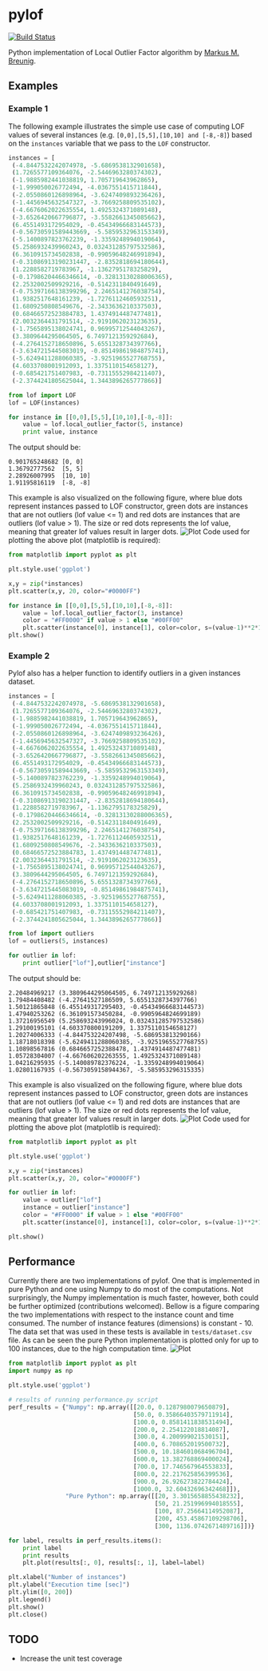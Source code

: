 pylof
=====
[![Build Status](https://travis-ci.org/damjankuznar/pylof.png?branch=master)](https://travis-ci.org/damjankuznar/pylof)

Python implementation of Local Outlier Factor algorithm by [Markus M. Breunig](http://www.dbs.ifi.lmu.de/Publikationen/Papers/LOF.pdf).

Examples
--------

### Example 1

The following example illustrates the simple use case of computing LOF values of several instances (e.g. `[0,0],[5,5],[10,10] and [-8,-8]`) based on the `instances` variable that we pass to the `LOF` constructor.
```python
instances = [
 (-4.8447532242074978, -5.6869538132901658),
 (1.7265577109364076, -2.5446963280374302),
 (-1.9885982441038819, 1.705719643962865),
 (-1.999050026772494, -4.0367551415711844),
 (-2.0550860126898964, -3.6247409893236426),
 (-1.4456945632547327, -3.7669258809535102),
 (-4.6676062022635554, 1.4925324371089148),
 (-3.6526420667796877, -3.5582661345085662),
 (6.4551493172954029, -0.45434966683144573),
 (-0.56730591589443669, -5.5859532963153349),
 (-5.1400897823762239, -1.3359248994019064),
 (5.2586932439960243, 0.032431285797532586),
 (6.3610915734502838, -0.99059648246991894),
 (-0.31086913190231447, -2.8352818694180644),
 (1.2288582719783967, -1.1362795178325829),
 (-0.17986204466346614, -0.32813130288006365),
 (2.2532002509929216, -0.5142311840491649),
 (-0.75397166138399296, 2.2465141276038754),
 (1.9382517648161239, -1.7276112460593251),
 (1.6809250808549676, -2.3433636210337503),
 (0.68466572523884783, 1.4374914487477481),
 (2.0032364431791514, -2.9191062023123635),
 (-1.7565895138024741, 0.96995712544043267),
 (3.3809644295064505, 6.7497121359292684),
 (-4.2764152718650896, 5.6551328734397766),
 (-3.6347215445083019, -0.85149861984875741),
 (-5.6249411288060385, -3.9251965527768755),
 (4.6033708001912093, 1.3375110154658127),
 (-0.685421751407983, -0.73115552984211407),
 (-2.3744241805625044, 1.3443896265777866)]

from lof import LOF
lof = LOF(instances)

for instance in [[0,0],[5,5],[10,10],[-8,-8]]:
    value = lof.local_outlier_factor(5, instance)
    print value, instance
```
The output should be:
```
0.901765248682 [0, 0]
1.36792777562  [5, 5]
2.28926007995  [10, 10]
1.91195816119  [-8, -8]
```
This example is also visualized on the following figure, where blue dots
represent instances passed to LOF constructor, green dots are instances that
are not outliers (lof value <= 1) and red dots are instances that are outliers
(lof value > 1). The size or red dots represents the lof value, meaning that
greater lof values result in larger dots.
![Plot](example1.png)
Code used for plotting the above plot (matplotlib is required):
```python
from matplotlib import pyplot as plt

plt.style.use('ggplot')

x,y = zip(*instances)
plt.scatter(x,y, 20, color="#0000FF")

for instance in [[0,0],[5,5],[10,10],[-8,-8]]:
    value = lof.local_outlier_factor(3, instance)
    color = "#FF0000" if value > 1 else "#00FF00"
    plt.scatter(instance[0], instance[1], color=color, s=(value-1)**2*10+20)
plt.show()
```

### Example 2
Pylof also has a helper function to identify outliers in a given instances dataset.
```python
instances = [
 (-4.8447532242074978, -5.6869538132901658),
 (1.7265577109364076, -2.5446963280374302),
 (-1.9885982441038819, 1.705719643962865),
 (-1.999050026772494, -4.0367551415711844),
 (-2.0550860126898964, -3.6247409893236426),
 (-1.4456945632547327, -3.7669258809535102),
 (-4.6676062022635554, 1.4925324371089148),
 (-3.6526420667796877, -3.5582661345085662),
 (6.4551493172954029, -0.45434966683144573),
 (-0.56730591589443669, -5.5859532963153349),
 (-5.1400897823762239, -1.3359248994019064),
 (5.2586932439960243, 0.032431285797532586),
 (6.3610915734502838, -0.99059648246991894),
 (-0.31086913190231447, -2.8352818694180644),
 (1.2288582719783967, -1.1362795178325829),
 (-0.17986204466346614, -0.32813130288006365),
 (2.2532002509929216, -0.5142311840491649),
 (-0.75397166138399296, 2.2465141276038754),
 (1.9382517648161239, -1.7276112460593251),
 (1.6809250808549676, -2.3433636210337503),
 (0.68466572523884783, 1.4374914487477481),
 (2.0032364431791514, -2.9191062023123635),
 (-1.7565895138024741, 0.96995712544043267),
 (3.3809644295064505, 6.7497121359292684),
 (-4.2764152718650896, 5.6551328734397766),
 (-3.6347215445083019, -0.85149861984875741),
 (-5.6249411288060385, -3.9251965527768755),
 (4.6033708001912093, 1.3375110154658127),
 (-0.685421751407983, -0.73115552984211407),
 (-2.3744241805625044, 1.3443896265777866)]

from lof import outliers
lof = outliers(5, instances)

for outlier in lof:
    print outlier["lof"],outlier["instance"]
```
The output should be:
```
2.20484969217 (3.3809644295064505, 6.749712135929268)
1.79484408482 (-4.27641527186509, 5.6551328734397766)
1.50121865848 (6.455149317295403, -0.45434966683144573)
1.47940253262 (6.361091573450284, -0.9905964824699189)
1.37216956549 (5.258693243996024, 0.032431285797532586)
1.29100195101 (4.603370800191209, 1.3375110154658127)
1.20274006333 (-4.844753224207498, -5.686953813290166)
1.18718018398 (-5.6249411288060385, -3.9251965527768755)
1.10898567816 (0.6846657252388478, 1.4374914487477481)
1.05728304007 (-4.667606202263555, 1.4925324371089148)
1.04216295935 (-5.140089782376224, -1.3359248994019064)
1.02801167935 (-0.5673059158944367, -5.585953296315335)
```
This example is also visualized on the following figure, where blue dots
represent instances passed to LOF constructor, green dots are instances that
are not outliers (lof value <= 1) and red dots are instances that are outliers
(lof value > 1). The size or red dots represents the lof value, meaning that
greater lof values result in larger dots.
![Plot](example2.png)
Code used for plotting the above plot (matplotlib is required):
```python
from matplotlib import pyplot as plt

plt.style.use('ggplot')

x,y = zip(*instances)
plt.scatter(x,y, 20, color="#0000FF")

for outlier in lof:
    value = outlier["lof"]
    instance = outlier["instance"]
    color = "#FF0000" if value > 1 else "#00FF00"
    plt.scatter(instance[0], instance[1], color=color, s=(value-1)**2*10+20)

plt.show()
```

Performance
-----------
Currently there are two implementations of pylof. One that is implemented in
pure Python and one using Numpy to do most of the computations. Not
surprisingly, the Numpy implementation is much faster, however, both could be
further optimized (contributions welcomed). Bellow is a figure comparing the
two implementations with respect to the instance count and time consumed. The
number of instance features (dimensions) is constant - 10. The data set that
was used in these tests is available in `tests/dataset.csv` file. As can be seen
the pure Python implementation is plotted only for up to 100 instances, due to
the high computation time.
![Plot](performance.png)
```python
from matplotlib import pyplot as plt
import numpy as np

plt.style.use('ggplot')

# results of running performance.py script
perf_results = {"Numpy": np.array([[20.0, 0.1287980079650879],
                                   [50.0, 0.35866403579711914],
                                   [100.0, 0.8581411838531494],
                                   [200.0, 2.254122018814087],
                                   [300.0, 4.200999021530151],
                                   [400.0, 6.708652019500732],
                                   [500.0, 10.184601068496704],
                                   [600.0, 13.382768869400024],
                                   [700.0, 17.746567964553833],
                                   [800.0, 22.217625856399536],
                                   [900.0, 26.926273822784424],
                                   [1000.0, 32.60432696342468]]),
                "Pure Python": np.array([[20, 3.3015658855438232],
                                         [50, 21.251996994018555],
                                         [100, 87.25664114952087],
                                         [200, 453.45867109298706],
                                         [300, 1136.0742671489716]])}

for label, results in perf_results.items():
    print label
    print results
    plt.plot(results[:, 0], results[:, 1], label=label)

plt.xlabel("Number of instances")
plt.ylabel("Execution time [sec]")
plt.ylim([0, 200])
plt.legend()
plt.show()
plt.close()
```

TODO
-----
 * Increase the unit test coverage

